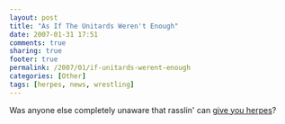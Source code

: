 ```yaml
---
layout: post
title: "As If The Unitards Weren't Enough"
date: 2007-01-31 17:51
comments: true
sharing: true
footer: true
permalink: /2007/01/if-unitards-werent-enough
categories: [Other]
tags: [herpes, news, wrestling]
---
```

Was anyone else completely unaware that rasslin' can <a href="http://www.cnn.com/2007/HEALTH/conditions/01/31/herpes.wrestlers.reut/index.html">give you herpes</a>?
